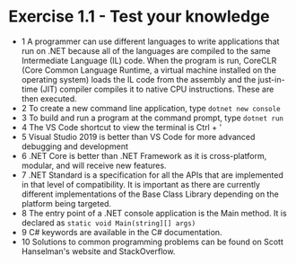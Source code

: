 # Exercise 1.1 - Test your knowledge
- 1 A programmer can use different languages to write applications that run on .NET because all of the languages are compiled to the same Intermediate Language (IL) code. When the program is run, CoreCLR (Core Common Language Runtime, a virtual machine installed on the operating system) loads the IL code from the assembly and the just-in-time (JIT) compiler compiles it to native CPU instructions. These are then executed.
- 2 To create a new command line application, type `dotnet new console`
- 3 To build and run a program at the command prompt, type `dotnet run`
- 4 The VS Code shortcut to view the terminal is Ctrl + '
- 5 Visual Studio 2019 is better than VS Code for more advanced debugging and development
- 6 .NET Core is better than .NET Framework as it is cross-platform, modular, and will receive new features.
- 7 .NET Standard is a specification for all the APIs that are implemented in that level of compatibility. It is important as there are currently different implementations of the Base Class Library depending on the platform being targeted.
- 8 The entry point of a .NET console application is the Main method. It is declared as `static void Main(string][] args)`
- 9 C# keywords are available in the C# documentation.
- 10 Solutions to common programming problems can be found on Scott Hanselman's website and StackOverflow.

